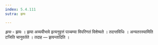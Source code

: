 ```yaml
---
index: 5.4.111
sutra: झयः

---
```

_झयः_ - झयः । झया अव्ययीभावे इत्यनुवृत्तं पञ्चम्या विपरिणतं विशेष्यते । तदन्तविधिः । अन्यतरस्यामिति टजिति चानुवर्तते । तदाह — झयन्तादिति । 